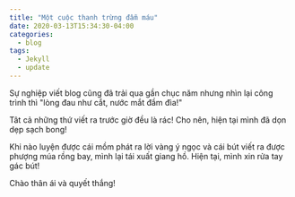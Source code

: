 ```yaml
---
title: "Một cuộc thanh trừng đẫm máu"
date: 2020-03-13T15:34:30-04:00
categories:
  - blog
tags:
  - Jekyll
  - update
---
```


Sự nghiệp viết blog cũng đã trải qua gần chục năm nhưng nhìn lại công trình thì "lòng đau như cắt, nước mắt đầm đìa!"

Tât cả những thứ viết ra trước giờ đều là rác! Cho nên, hiện tại mình đã dọn dẹp sạch bong!

Khi nào luyện được cái mồm phát ra lời vàng ý ngọc và cái bút viết ra được phượng múa rồng bay, mình lại tái xuất giang hồ.
Hiện tại, mình xin rửa tay gác bút!

Chào thân ái và quyết thắng!
